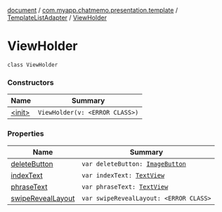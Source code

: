 [document](../../../index.md) / [com.myapp.chatmemo.presentation.template](../../index.md) / [TemplateListAdapter](../index.md) / [ViewHolder](./index.md)

# ViewHolder

`class ViewHolder`

### Constructors

| Name | Summary |
|---|---|
| [&lt;init&gt;](-init-.md) | `ViewHolder(v: <ERROR CLASS>)` |

### Properties

| Name | Summary |
|---|---|
| [deleteButton](delete-button.md) | `var deleteButton: `[`ImageButton`](https://developer.android.com/reference/android/widget/ImageButton.html) |
| [indexText](index-text.md) | `var indexText: `[`TextView`](https://developer.android.com/reference/android/widget/TextView.html) |
| [phraseText](phrase-text.md) | `var phraseText: `[`TextView`](https://developer.android.com/reference/android/widget/TextView.html) |
| [swipeRevealLayout](swipe-reveal-layout.md) | `var swipeRevealLayout: <ERROR CLASS>` |
